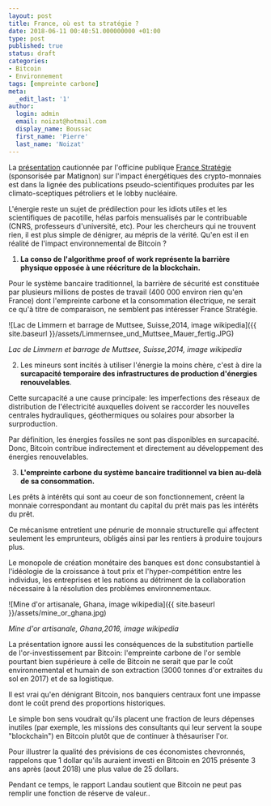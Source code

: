```yaml
---
layout: post
title: France, où est ta stratégie ?
date: 2018-06-11 00:40:51.000000000 +01:00
type: post
published: true
status: draft
categories:
- Bitcoin
- Environnement
tags: [empreinte carbone]
meta:
  _edit_last: '1'
author:
  login: admin
  email: noizat@hotmail.com
  display_name: Boussac
  first_name: 'Pierre'
  last_name: 'Noizat'
---
```


La [présentation](http://cristal.univ-lille.fr/~jdelahay/temporaire/DelahayeFranceStrat4juin2018.pdf) cautionnée par l'officine publique [France Stratégie](http://www.strategie.gouv.fr/publications) (sponsorisée par Matignon) sur l'impact énergétiques des crypto-monnaies est dans la lignée des publications pseudo-scientifiques produites par les climato-sceptiques pétroliers et le lobby nucléaire. 

L'énergie reste un sujet de prédilection pour les idiots utiles et les scientifiques de pacotille, hélas parfois mensualisés par le contribuable (CNRS, professeurs d'université, etc).
Pour les chercheurs qui ne trouvent rien, il est plus simple de dénigrer, au mépris de la vérité.
Qu'en est il en réalité de l'impact environnemental de Bitcoin ?

1) **La conso de l'algorithme proof of work représente la barrière physique opposée à une réécriture de la blockchain.**

Pour le système bancaire traditionnel, la barrière de sécurité est constituée par plusieurs millions de postes de travail (400 000 environ rien qu'en France) dont l'empreinte carbone et la consommation électrique, ne serait ce qu'à titre de comparaison, ne semblent pas intéresser France Stratégie.

![Lac de Limmern et barrage de Muttsee, Suisse,2014, image wikipedia]({{ site.baseurl }}/assets/Limmernsee_und_Muttsee_Mauer_fertig.JPG)

_Lac de Limmern et barrage de Muttsee, Suisse,2014, image wikipedia_


2) Les mineurs sont incités à utiliser l'énergie la moins chère, c'est à dire la **surcapacité temporaire des infrastructures de production d'énergies renouvelables**. 

Cette surcapacité a une cause principale: les imperfections des réseaux de distribution de l'électricité auxquelles doivent se raccorder les nouvelles centrales hydrauliques, géothermiques ou solaires pour absorber la surproduction. 

Par définition, les énergies fossiles ne sont pas disponibles en surcapacité. Donc, Bitcoin contribue indirectement et directement au développement des énergies renouvelables.


3) **L'empreinte carbone du système bancaire traditionnel va bien au-delà de sa consommation.**

Les prêts à intérêts qui sont au coeur de son fonctionnement, créent la monnaie correspondant au montant du capital du prêt mais pas les intérêts du prêt. 

Ce mécanisme entretient une pénurie de monnaie structurelle qui affectent seulement les emprunteurs, obligés ainsi par les rentiers à produire toujours plus.

Le monopole de création monétaire des banques est donc consubstantiel à l'idéologie de la croissance à tout prix et l'hyper-compétition entre les individus, les entreprises et les nations au détriment de la collaboration nécessaire à la résolution des problèmes environnementaux.

![Mine d'or artisanale, Ghana, image wikipedia]({{ site.baseurl }}/assets/mine_or_ghana.jpg)

_Mine d'or artisanale, Ghana,2016, image wikipedia_

La présentation ignore aussi les conséquences de la substitution partielle de l'or-investissement par Bitcoin: l'empreinte carbone de l'or semble pourtant bien supérieure à celle de Bitcoin ne serait que par le coût environnemental et humain de son extraction (3000 tonnes d'or extraites du sol en 2017) et de sa logistique.

Il est vrai qu'en dénigrant Bitcoin, nos banquiers centraux font une impasse dont le coût prend des proportions historiques. 

Le simple bon sens voudrait qu'ils placent une fraction de leurs dépenses inutiles (par exemple, les missions des consultants qui leur servent la soupe "blockchain") en Bitcoin plutôt que de continuer à thésauriser l'or.

Pour illustrer la qualité des prévisions de ces économistes chevronnés, rappelons que 1 dollar qu'ils auraient investi en Bitcoin en 2015 présente 3 ans après (aout 2018) une plus value de 25 dollars.

Pendant ce temps, le rapport Landau soutient que Bitcoin ne peut pas remplir une fonction de réserve de valeur..

